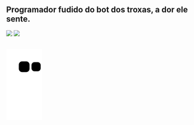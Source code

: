 ## Programador fudido do bot dos troxas, a dor ele sente.
<div align="left">
  <img height="180em" src="https://github-readme-stats.vercel.app/api?username=AnotherProgrammerrr&show_icons=true&theme=dracula&include_all_commits=true&count_private=true"/>
    <img height="160em" src="https://github-readme-stats.vercel.app/api/top-langs/?username=AnotherProgrammerrr&layout=compact&langs_count=7&theme=dracula"/>

</div>
<div style="display: inline_block"><br>
</div>
<div> 
 
  ![Snake animation](https://github.com/rafaballerini/rafaballerini/blob/output/github-contribution-grid-snake.svg)
 
</div>
